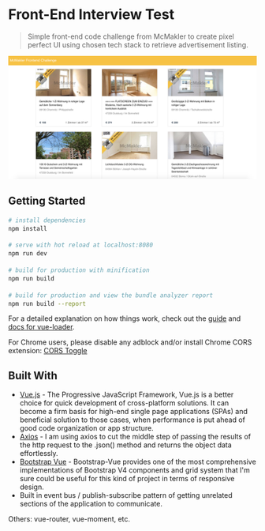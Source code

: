 # Front-End Interview Test

> Simple front-end code challenge from McMakler to create pixel perfect UI using chosen tech stack to retrieve advertisement listing.

![](mcmakler.png)

## Getting Started

``` bash
# install dependencies
npm install

# serve with hot reload at localhost:8080
npm run dev

# build for production with minification
npm run build

# build for production and view the bundle analyzer report
npm run build --report
```

For a detailed explanation on how things work, check out the [guide](http://vuejs-templates.github.io/webpack/) and [docs for vue-loader](http://vuejs.github.io/vue-loader).

For Chrome users, please disable any adblock and/or install Chrome CORS extension: [CORS Toggle](https://chrome.google.com/webstore/detail/cors-toggle/jioikioepegflmdnbocfhgmpmopmjkim?hl=en)

## Built With

* [Vue.js](vuejs.org/) - The Progressive JavaScript Framework, Vue.js is a better choice for quick development of cross-platform solutions. It can become a firm basis for high-end single page applications (SPAs) and beneficial solution to those cases, when performance is put ahead of good code organization or app structure.
* [Axios](https://github.com/axios/axios/) - I am using axios to cut the middle step of passing the results of the http request to the .json() method and returns the object data effortlessly.
* [Bootstrap Vue](https://maven.apache.org/) - Bootstrap-Vue provides one of the most comprehensive implementations of Bootstrap V4 components and grid system that I'm sure could be useful for this kind of project in terms of responsive design.
* Built in event bus / publish-subscribe pattern of getting unrelated sections of the application to communicate.

Others: vue-router, vue-moment, etc.
